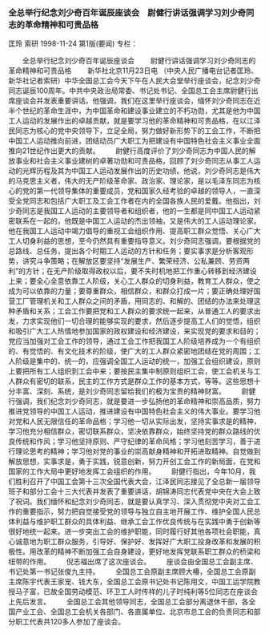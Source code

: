 ### 全总举行纪念刘少奇百年诞辰座谈会　尉健行讲话强调学习刘少奇同志的革命精神和可贵品格
匡玲  索研
1998-11-24
第1版(要闻)
专栏：

　　全总举行纪念刘少奇百年诞辰座谈会
　　尉健行讲话强调学习刘少奇同志的革命精神和可贵品格
　　新华社北京11月23日电  （中央人民广播电台记者匡玲、新华社记者索研）中华全国总工会今天下午在人民大会堂举行座谈会，纪念刘少奇同志诞辰100周年。中共中央政治局常委、书记处书记、全国总工会主席尉健行出席座谈会并发表重要讲话。他强调，我们在这里举行座谈会，缅怀刘少奇同志在近半个世纪的革命生涯中，为中国革命和建设事业建立的不朽功勋，尤其是他为中国工人运动的发展作出的卓越贡献，就是要学习他的革命精神和可贵品格，在以江泽民同志为核心的党中央领导下，立足全局，努力做好新形势下的工会工作，不断把中国工人运动推向前进，团结动员广大职工为把建设有中国特色社会主义事业全面推向21世纪作出更大的贡献。
　　尉健行高度评价了刘少奇同志为中国人民的解放事业和社会主义事业建树的卓著功勋和可贵品格，回顾了刘少奇同志从事工人运动的光辉历程及其为中国工人运动发展作出的历史功绩。他说，刘少奇同志是伟大的马克思主义者，伟大的无产阶级革命家、政治家、理论家，是以毛泽东同志为核心的党的第一代领导集体的重要成员，党和国家久经考验的卓越的领导人，一直深受全党同志和包括广大职工及工会工作者在内的全国各族人民的爱戴。他指出，刘少奇同志是我国工人运动的主要领导者和组织者，他的一生都是同中国工人运动紧密联系在一起的，他既是中国工人运动的杰出领袖，又是伟大的工人运动理论家。
    他在我国工人运动中竭力倡导的重视工会组织作用、提高职工群众觉悟、关心广大工人切身利益的思想，至今仍然具有重要指导意义。刘少奇同志强调，要根据党的总路线、总任务，提出各个时期工人运动的方针和任务；要实事求是分析客观形势，讲究斗争策略；在解放区要坚持“发展生产、繁荣经济、公私兼顾、劳资两利”的方针；在无产阶级取得政权以后，要不失时机地把工作重心转移到经济建设上来；要全心全意依靠工人阶级，关心工人群众的切身利益，教育工人群众，使之成为可以依靠的力量；要尊重群众，相信群众，和群众打成一片；要正确处理好国营工厂管理机关和工人群众之间的矛盾，用同志的、和解的、团结的办法来处理这种矛盾和关系；工会工作要把党和工人群众的要求统一起来，从普通工人的要求出发，力求实现他们一切合理的能够实现的要求，然后逐步提高工人们的觉悟，组织和吸引广大工人热情地参加国家的政权建设和经济建设，来实现党的要求和目的；党应当加强对工会工作的领导，通过工会工作把我国工人阶级培养成为一个有组织的、有觉悟的、有文化技术的阶级，使广大的工人群众紧密地团结在党的周围；工人阶级是集中的、统一的，应强调全国工人运动的统一，加强工会组织建设，原则上要把所有工人组织到工会中来；要按民主集中制原则组织工会，使工会机关与工人群众有密切的联系，民主的工作方式是群众工作的基本方式，等等。这些思想十分丰富、深刻、系统，是刘少奇同志留给我们的极为宝贵的精神财富。
　　尉健行强调，我们纪念刘少奇同志，就是要进一步弘扬他的革命精神和崇高品质，努力推进党领导的中国工人运动，推进建设有中国特色社会主义的伟大事业。要学习他对党和人民无限信任的革命品格；学习他一切从实际出发，坚持实事求是的精神，学习他充分相信群众，密切联系群众，坚决依靠群众，始终坚持党的群众路线的优良传统和作风；学习他坚持原则、严守纪律的革命风格；学习他刻苦学习，善于进行理论思考的精神；学习他对党的事业的崇高献身精神和开拓进取精神。自觉做到解放思想，实事求是，勇于实践，锐意创新，努力开创工会工作的新局面，在党和国家的工作大局中更好地发挥工会组织的作用。
　　尉健行指出，今年10月，我们胜利召开了中国工会第十三次全国代表大会，江泽民同志接见了全总新一届领导班子和部分工会十三大代表并发表了重要讲话，胡锦涛同志代表党中央在大会上致了祝词。我们缅怀和纪念刘少奇同志，就是要认真学习、深入贯彻党中央对工会工作的重要指示，努力把自觉接受党的领导与独立自主地开展工作、维护全国人民总体利益与维护职工群众的具体利益、继承工会工作优良传统与在实践中勇于创新等很好地统一起来。进一步突出工会的维护职能，同时履行好其他各项社会职能，真心诚意地为职工群众服务，引导好、保护好、发挥好广大职工投身改革和发展的积极性。用改革的精神不断加强工会自身建设，更好地发挥党联系职工群众的桥梁和纽带的作用。
　　倪志福出席了这次座谈会。
　　座谈会由全国总工会副主席、书记处第一书记张俊九主持。
　　全国总工会原副主席顾大椿，全国总工会原副主席陈宇代表王家宠、钱大东，全国总工会原书记处书记陈用文，中国工运学院教授马子富，已故全国劳动模范、环卫工人时传祥的儿子时纯利等5位同志在座谈会上先后发言。
　　全国总工会其他领导同志，全国总工会部分离退休干部，各全国产业工会、全国总工会机关各部门、各直属单位、北京市总工会的负责同志和部分职工代表共120多人参加了座谈会。
